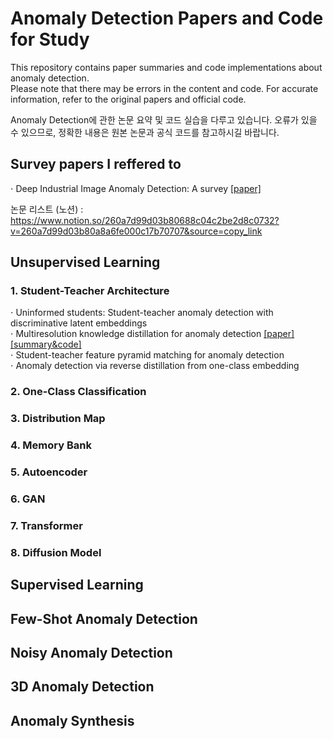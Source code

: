 # Anomaly Detection Papers and Code for Study  
This repository contains paper summaries and code implementations about anomaly detection.  
Please note that there may be errors in the content and code. For accurate information, refer to the original papers and official code.  


Anomaly Detection에 관한 논문 요약 및 코드 실습을 다루고 있습니다. 오류가 있을 수 있으므로, 정확한 내용은 원본 논문과 공식 코드를 참고하시길 바랍니다.  

## Survey papers I reffered to  
$\cdot$ Deep Industrial Image Anomaly Detection: A survey [[paper]](https://arxiv.org/abs/2301.11514)


논문 리스트 (노션) : https://www.notion.so/260a7d99d03b80688c04c2be2d8c0732?v=260a7d99d03b80a8a6fe000c17b70707&source=copy_link  
  
## Unsupervised Learning  
### 1. Student-Teacher Architecture  

$\cdot$ Uninformed students: Student-teacher anomaly detection with discriminative latent embeddings  
$\cdot$ Multiresolution knowledge distillation for anomaly detection [[paper]](https://arxiv.org/pdf/2011.11108) [[summary&code]](https://github.com/henyu0117-cloud/ADcode/blob/73c10ec7655f557f17329f655e292914acb30104/1%20Student-Teacher%20Architecture/Multiresolution%20Knowledge%20Distillation%20for%20Anomaly%20Detection.ipynb)  
$\cdot$ Student-teacher feature pyramid matching for anomaly detection  
$\cdot$ Anomaly detection via reverse distillation from one-class embedding  

### 2. One-Class Classification  

### 3. Distribution Map  

### 4. Memory Bank  

### 5. Autoencoder  

### 6. GAN

### 7. Transformer  

### 8. Diffusion Model  

## Supervised Learning

## Few-Shot Anomaly Detection  

## Noisy Anomaly Detection  

## 3D Anomaly Detection

## Anomaly Synthesis  
